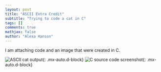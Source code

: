 ```yaml
---
layout: post
title: "ASCII Extra Credit"
subtitle: "Trying to code a cat in C"
tags: []
comments: true
mathjax: false
author: "Alexa Hanson"
---
```


I am attaching code and an image that were created in C.

![ASCII cat output](https://alexahanson22-ui.github.io/assets/img/Screenshot-of-c-cat.png.png){: .mx-auto.d-block}
![C source code screenshot](https://alexahanson22-ui.github.io/assets/img/Screenshot-of-c-cat-code.png.png){: .mx-auto.d-block}
